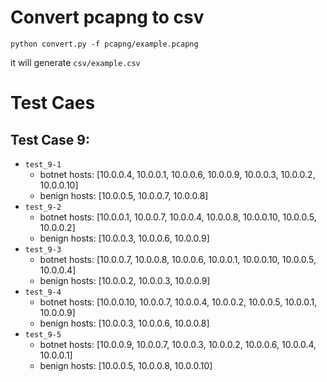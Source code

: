 # Convert pcapng to csv

```
python convert.py -f pcapng/example.pcapng
```

it will generate `csv/example.csv`

# Test Caes

## Test Case 9:

- `test_9-1`
    - botnet hosts: [10.0.0.4, 10.0.0.1, 10.0.0.6, 10.0.0.9, 10.0.0.3, 10.0.0.2, 10.0.0.10]
    - benign hosts: [10.0.0.5, 10.0.0.7, 10.0.0.8]
- `test_9-2`
    - botnet hosts: [10.0.0.1, 10.0.0.7, 10.0.0.4, 10.0.0.8, 10.0.0.10, 10.0.0.5, 10.0.0.2]
    - benign hosts: [10.0.0.3, 10.0.0.6, 10.0.0.9]
- `test_9-3`
    - botnet hosts: [10.0.0.7, 10.0.0.8, 10.0.0.6, 10.0.0.1, 10.0.0.10, 10.0.0.5, 10.0.0.4]
    - benign hosts: [10.0.0.2, 10.0.0.3, 10.0.0.9]
- `test_9-4`
    - botnet hosts: [10.0.0.10, 10.0.0.7, 10.0.0.4, 10.0.0.2, 10.0.0.5, 10.0.0.1, 10.0.0.9]
    - benign hosts: [10.0.0.3, 10.0.0.6, 10.0.0.8]
- `test_9-5`
    - botnet hosts: [10.0.0.9, 10.0.0.7, 10.0.0.3, 10.0.0.2, 10.0.0.6, 10.0.0.4, 10.0.0.1]
    - benign hosts: [10.0.0.5, 10.0.0.8, 10.0.0.10]